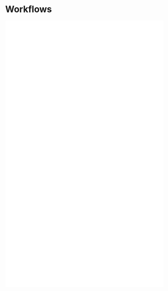 # Workflows

![Github metrics](https://github.com/iamAntimPal/Workflows/blob/main/github-metrics.svg)
